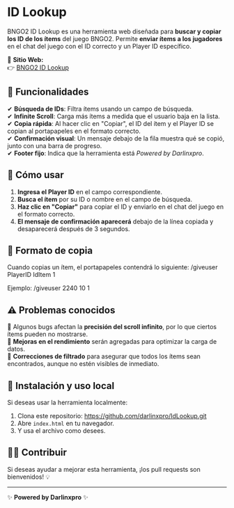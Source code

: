 # ID Lookup

BNGO2 ID Lookup es una herramienta web diseñada para **buscar y copiar los ID de los ítems** del juego BNGO2. Permite **enviar ítems a los jugadores** en el chat del juego con el ID correcto y un Player ID específico.

🔗 **Sitio Web:**  
👉 [BNGO2 ID Lookup](https://darlinxpro.github.io/IdLookup/)

## 🚀 Funcionalidades
✔ **Búsqueda de IDs**: Filtra ítems usando un campo de búsqueda.  
✔ **Infinite Scroll**: Carga más ítems a medida que el usuario baja en la lista.  
✔ **Copia rápida**: Al hacer clic en "Copiar", el ID del ítem y el Player ID se copian al portapapeles en el formato correcto.  
✔ **Confirmación visual**: Un mensaje debajo de la fila muestra qué se copió, junto con una barra de progreso.  
✔ **Footer fijo**: Indica que la herramienta está *Powered by Darlinxpro*.  

## 🔧 Cómo usar
1. **Ingresa el Player ID** en el campo correspondiente.  
2. **Busca el ítem** por su ID o nombre en el campo de búsqueda.  
3. **Haz clic en "Copiar"** para copiar el ID y enviarlo en el chat del juego en el formato correcto.  
4. **El mensaje de confirmación aparecerá** debajo de la línea copiada y desaparecerá después de 3 segundos.  

## 📌 Formato de copia
Cuando copias un ítem, el portapapeles contendrá lo siguiente:
/giveuser PlayerID IdItem 1

Ejemplo:
/giveuser 2240 10 1

## ⚠ Problemas conocidos
🔹 Algunos bugs afectan la **precisión del scroll infinito**, por lo que ciertos ítems pueden no mostrarse.  
🔹 **Mejoras en el rendimiento** serán agregadas para optimizar la carga de datos.  
🔹 **Correcciones de filtrado** para asegurar que todos los ítems sean encontrados, aunque no estén visibles de inmediato.  

## 📂 Instalación y uso local
Si deseas usar la herramienta localmente:
1. Clona este repositorio:  https://github.com/darlinxpro/IdLookup.git
2. Abre `index.html` en tu navegador.
3. Y usa el archivo como desees.

## 👨‍💻 Contribuir
Si deseas ayudar a mejorar esta herramienta, ¡los pull requests son bienvenidos! 💡

---
✨ **Powered by Darlinxpro** ✨
